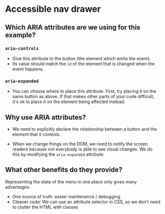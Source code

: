# Accessible nav drawer

## Which ARIA attributes are we using for this example?

### `aria-controls` 
- Give this attribute to the button (the element which emits the event).
- Its value should match the `id` of the element that is changed when the event happens.

### `aria-expanded`
- You can choose where to place this attribute. First, try placing it on the same button as above. If that makes other parts of your code difficult, it's ok to place it on the element being affected instead.

## Why use ARIA attributes?

- We need to explicitly declare the relationship between a button and the element that it controls.

- When we change things on the DOM, we need to notify the screen readers because not everybody is able to see visual changes. We do this by modifying the `aria-expanded` attribute.

## What other benefits do they provide?

Representing the state of the menu in one place only gives many advantages:

- One source of truth: easier maintenance / debugging
- Cleaner code: We can use an attribute selector in CSS, so we don't need to clutter the HTML with classes

